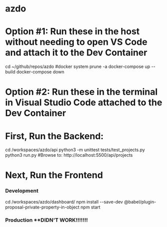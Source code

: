 # azdo

# Option #1: Run these in the host without needing to open VS Code and attach it to the Dev Container

cd ~/github/repos/azdo
#docker system prune -a
docker-compose up --build
docker-compose down

# Option #2: Run these in the terminal in Visual Studio Code attached to the Dev Container

# First, Run the Backend:
cd /workspaces/azdo/api
python3 -m unittest tests/test_projects.py
python3 run.py
#Browse to: http://localhost:5500/api/projects

# Next, Run the Frontend
### Development
cd /workspaces/azdo/dashboard/
npm install --save-dev @babel/plugin-proposal-private-property-in-object
npm start

### Production **DIDN'T WORK!!!!!!!
<!-- cd /workspaces/azdo/dashboard/
npm ci --omit=dev
npm run build
npm install --save-dev @babel/plugin-proposal-private-property-in-object
npm install -g serve
serve -s build -l 3000 -n -->